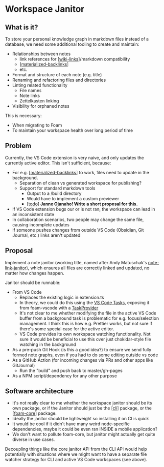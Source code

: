 # Workspace Janitor

## What is it?

To store your personal knowledge graph in markdown files instead of a database, we need some additional tooling to create and maintain:

- Relationships between notes
  - link references for [[wiki-links]]/markdown compatibility
  - [[materialized-backlinks]]
  - etc.
- Format and structure of each note (e.g. title)
- Renaming and refactoring files and directories
- Linting related functionality
  - File names
  - Note links
  - Zettelkasten linking
- Visibility for orphaned notes

This is necessary:

- When migrating to Foam
- To maintain your workspace health over long period of time

## Problem

Currently, the VS Code extension is very naive, and only updates the currently active editor. This isn't sufficient, because:

- For e.g. [[materialized-backlinks]] to work, files need to update in the background.
  - Separation of clean vs generated workspace for publishing?
  - Support for standard markdown tools
    - Output to a /build directory
    - Would have to implement a custom previewer
    - [[todo]] **Janne Ojanaho! Write a short proposal for this.**
- If VS Code extension bugs our or is not ran, the workspace can lead in an inconsistent state
- In collaboration scenarios, two people may change the same file, causing incomplete updates
- If someone pushes changes from outside VS Code (Obsidian, Git Journal, etc.) links aren't updated

## Proposal

Implement a note janitor (working title, named after Andy Matuschak's [note-link-janitor](https://github.com/andymatuschak/note-link-janitor)), which ensures all files are correctly linked and updated, no matter how changes happen.

Janitor should be runnable:

- From VS Code
  - Replaces the existing logic in extension.ts
  - In theory, we could do this using the [VS Code Tasks](https://code.visualstudio.com/docs/editor/tasks), exposing it from foam-vscode with a [TaskProvider](https://code.visualstudio.com/api/extension-guides/task-provider)
  - It's not clear to me whether modifying the file in the active VS Code buffer from a background task is problematic for e.g. focus/selection management. I think this is how e.g. Prettier works, but not sure if there's some special case for the active editor.
  - VS Code provides its own workspace watching functionality. Not sure it would be beneficial to use this over just chokidar-style file watching in the background
- As a pre-push Git Hook (is this a good idea?) to ensure we send fully formed note graphs, even if you had to do some editing outside vs code
- As a GitHub Action (for incoming changes via PRs and other apps like GitJournal)
  - Run the "build" and push back to master/gh-pages
- As a NPM script/dependency for any other purpose

## Software architecture

- It's not really clear to me whether the workspace janitor should be its own package, or if the Janitor should just be the [[cli]] package, or the [[foam-core]] package.
- Ideally the janitor should be lightweight so installing it on CI is quick
- It would be cool if it didn't have many weird node-specific dependencies, maybe it could be even ran INSIDE a mobile application?
- We don't want to pollute foam-core, but janitor might actually get quite diverse in use cases.

Decoupling things like the core janitor API from the CLI API would help potentially with situations where we might want to have a separate file watcher strategy for CLI and active VS Code workspaces (see above).

[//begin]: # "Autogenerated link references for markdown compatibility"
[wiki-links]: wiki-links "Wiki Links"
[materialized-backlinks]: materialized-backlinks "Materialized Backlinks (stub)"
[cli]: cli "Command Line Interface"
[foam-core]: foam-core "Foam Core"
[todo]: todo "Todo"
[//end]: # "Autogenerated link references"
